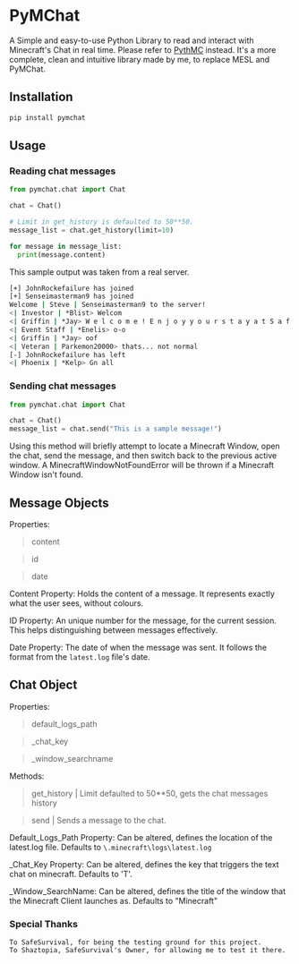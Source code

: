 # PyMChat
A Simple and easy-to-use Python Library to read and interact with Minecraft's Chat in real time.
Please refer to [PythMC](https://github.com/MrKelpy/PythMC) instead. It's a more complete, clean and intuitive library made by me, to replace MESL and PyMChat.

## Installation
```bash
pip install pymchat
```

## Usage

### Reading chat messages
```python
from pymchat.chat import Chat

chat = Chat()

# Limit in get_history is defaulted to 50**50.
message_list = chat.get_history(limit=10)

for message in message_list:
  print(message.content)
```

This sample output was taken from a real server.
```bash
[+] JohnRockefailure has joined
[+] Senseimasterman9 has joined
Welcome | Steve | Senseimasterman9 to the server!
<| Investor | *Blist> Welcom
<| Griffin | *Jay> W e l c o m e ! E n j o y y o u r s t a y a t S a f e S u r v i v a l
<| Event Staff | *Enelis> o-o
<| Griffin | *Jay> oof
<| Veteran | Parkemon20000> thats... not normal
[-] JohnRockefailure has left
<| Phoenix | *Kelp> Gn all
```
### Sending chat messages
```python
from pymchat.chat import Chat

chat = Chat()
message_list = chat.send("This is a sample message!")
```
Using this method will briefly attempt to locate a Minecraft Window, open the chat, send the message, and then switch back to the previous active window.
A MinecraftWindowNotFoundError will be thrown if a Minecraft Window isn't found.

## Message Objects

Properties:
  > content
 
  > id
 
  > date

Content Property: Holds the content of a message. It represents exactly what the user sees, without colours.

ID Property: An unique number for the message, for the current session. This helps distinguishing between messages effectively.

Date Property: The date of when the message was sent. It follows the format from the `latest.log` file's date.

## Chat Object

Properties:
  > default_logs_path
 
  > _chat_key
 
  > _window_searchname

Methods:
  > get_history | Limit defaulted to 50**50, gets the chat messages history

  > send | Sends a message to the chat.

Default_Logs_Path Property: Can be altered, defines the location of the latest.log file. Defaults to `\.minecraft\logs\latest.log`

_Chat_Key Property: Can be altered, defines the key that triggers the text chat on minecraft. Defaults to 'T'.

_Window_SearchName: Can be altered, defines the title of the window that the Minecraft Client launches as. Defaults to "Minecraft"


### Special Thanks
```
To SafeSurvival, for being the testing ground for this project.
To Shaztopia, SafeSurvival's Owner, for allowing me to test it there.
```
